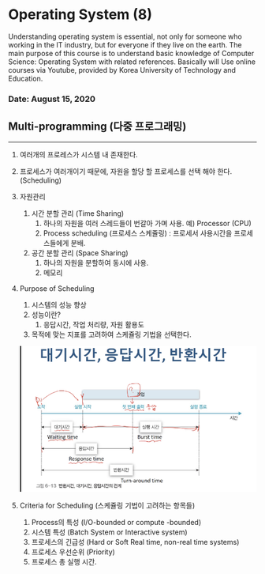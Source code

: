 # Operating System (8)

Understanding operating system is essential, not only for someone who working in the IT industry, but for everyone if they live on the earth.  The main purpose of this course is to understand basic knowledge of Computer Science: Operating System with related references. Basically will Use online courses via Youtube, provided by Korea University of Technology and Education. 

### Date: August 15, 2020

## Multi-programming (다중 프로그래밍)

---

1. 여러개의 프로레스가 시스템 내 존재한다.
2. 프로세스가 여러개이기 때문에, 자원을 할당 할 프로세스를 선택 해야 한다. (Scheduling)
3. 자원관리
    1. 시간 분할 관리 (Time Sharing)
        1. 하나의 자원을 여러 스레드들이 번갈아 가며 사용. 예) Processor (CPU)
        2. Process scheduling (프로세스 스케쥴링) : 프로세서 사용시간을 프로세스들에게 분배.
    2. 공간 분할 관리 (Space Sharing) 
        1. 하나의 자원을 분할하여 동시에 사용.
        2. 메모리

1. Purpose of Scheduling
    1. 시스템의 성능 향상
    2. 성능이란? 
        1. 응답시간, 작업 처리량, 자원 활용도
    3. 목적에 맞는 지표를 고려하여 스케쥴링 기법을 선택한다.

    ![Untitled](Operating%20System%20(8)%20ccf2f4f13dfa4e009ac984ef9be78f13/Untitled.png)

1. Criteria for Scheduling (스케쥴링 기법이 고려하는 항목들)
    1. Process의 특성 (I/O-bounded or compute -bounded)
    2. 시스템 특성 (Batch System or Interactive system)
    3. 프로세스의 긴급성 (Hard or Soft Real time, non-real time systems)
    4. 프로세스 우선순위 (Priority)
    5. 프로세스 총 실행 시간.